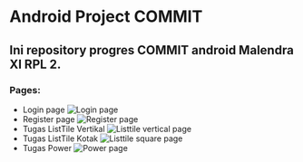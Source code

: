 # Android Project COMMIT
## Ini repository progres COMMIT android Malendra XI RPL 2.

### Pages:
* Login page
![Login page](_READMEimages/login.jpg)
* Register page
![Register page](_READMEimages/register.jpg)
* Tugas ListTile Vertikal
![Listtile vertical page](_READMEimages/listtile_vertical.jpg)
* Tugas ListTile Kotak
![Listtile square page](_READMEimages/listtile_square.jpg)
* Tugas Power
![Power page](_READMEimages/power.jpg)